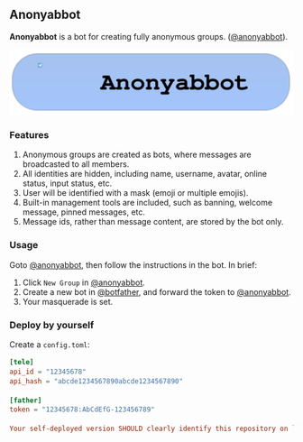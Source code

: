 ## Anonyabbot

**Anonyabbot** is a bot for creating fully anonymous groups. ([@anonyabbot](https://t.me/anonyabbot)).

[![Screenshot](https://github.com/anonyabbot/.github/raw/main/images/button.svg)](https://t.me/anonyabbot)

### Features
1. Anonymous groups are created as bots, where messages are broadcasted to all members.
2. All identities are hidden, including name, username, avatar, online status, input status, etc.
3. User will be identified with a mask (emoji or multiple emojis).
4. Built-in management tools are included, such as banning, welcome message, pinned messages, etc.
5. Message ids, rather than message content, are stored by the bot only.

### Usage
Goto [@anonyabbot](https://t.me/anonyabbot), then follow the instructions in the bot. In brief:
1. Click `New Group` in [@anonyabbot](https://t.me/anonyabbot).
2. Create a new bot in [@botfather](https://t.me/botfather), and forward the token to [@anonyabbot](https://t.me/anonyabbot).
3. Your masquerade is set.

### Deploy by yourself
Create a `config.toml`:

```toml
[tele]
api_id = "12345678"
api_hash = "abcde1234567890abcde1234567890"

[father]
token = "12345678:AbCdEfG-123456789"

Your self-deployed version SHOULD clearly identify this repository on `/start`. Thanks.
